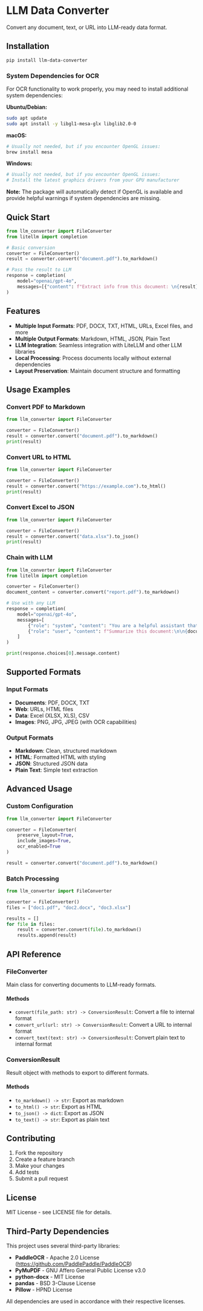 # LLM Data Converter

Convert any document, text, or URL into LLM-ready data format.

## Installation

```bash
pip install llm-data-converter
```

### System Dependencies for OCR

For OCR functionality to work properly, you may need to install additional system dependencies:

**Ubuntu/Debian:**
```bash
sudo apt update
sudo apt install -y libgl1-mesa-glx libglib2.0-0
```

**macOS:**
```bash
# Usually not needed, but if you encounter OpenGL issues:
brew install mesa
```

**Windows:**
```bash
# Usually not needed, but if you encounter OpenGL issues:
# Install the latest graphics drivers from your GPU manufacturer
```

**Note:** The package will automatically detect if OpenGL is available and provide helpful warnings if system dependencies are missing.

## Quick Start

```python
from llm_converter import FileConverter
from litellm import completion

# Basic conversion
converter = FileConverter()
result = converter.convert("document.pdf").to_markdown()

# Pass the result to LLM
response = completion(
    model="openai/gpt-4o",
    messages=[{"content": f"Extract info from this document: \n{result}", "role": "user"}]
)
```

## Features

- **Multiple Input Formats**: PDF, DOCX, TXT, HTML, URLs, Excel files, and more
- **Multiple Output Formats**: Markdown, HTML, JSON, Plain Text
- **LLM Integration**: Seamless integration with LiteLLM and other LLM libraries
- **Local Processing**: Process documents locally without external dependencies
- **Layout Preservation**: Maintain document structure and formatting

## Usage Examples

### Convert PDF to Markdown

```python
from llm_converter import FileConverter

converter = FileConverter()
result = converter.convert("document.pdf").to_markdown()
print(result)
```

### Convert URL to HTML

```python
from llm_converter import FileConverter

converter = FileConverter()
result = converter.convert("https://example.com").to_html()
print(result)
```

### Convert Excel to JSON

```python
from llm_converter import FileConverter

converter = FileConverter()
result = converter.convert("data.xlsx").to_json()
print(result)
```

### Chain with LLM

```python
from llm_converter import FileConverter
from litellm import completion

converter = FileConverter()
document_content = converter.convert("report.pdf").to_markdown()

# Use with any LLM
response = completion(
    model="openai/gpt-4o",
    messages=[
        {"role": "system", "content": "You are a helpful assistant that analyzes documents."},
        {"role": "user", "content": f"Summarize this document:\n\n{document_content}"}
    ]
)

print(response.choices[0].message.content)
```

## Supported Formats

### Input Formats
- **Documents**: PDF, DOCX, TXT
- **Web**: URLs, HTML files
- **Data**: Excel (XLSX, XLS), CSV
- **Images**: PNG, JPG, JPEG (with OCR capabilities)

### Output Formats
- **Markdown**: Clean, structured markdown
- **HTML**: Formatted HTML with styling
- **JSON**: Structured JSON data
- **Plain Text**: Simple text extraction

## Advanced Usage

### Custom Configuration

```python
from llm_converter import FileConverter

converter = FileConverter(
    preserve_layout=True,
    include_images=True,
    ocr_enabled=True
)

result = converter.convert("document.pdf").to_markdown()
```

### Batch Processing

```python
from llm_converter import FileConverter

converter = FileConverter()
files = ["doc1.pdf", "doc2.docx", "doc3.xlsx"]

results = []
for file in files:
    result = converter.convert(file).to_markdown()
    results.append(result)
```

## API Reference

### FileConverter

Main class for converting documents to LLM-ready formats.

#### Methods

- `convert(file_path: str) -> ConversionResult`: Convert a file to internal format
- `convert_url(url: str) -> ConversionResult`: Convert a URL to internal format
- `convert_text(text: str) -> ConversionResult`: Convert plain text to internal format

### ConversionResult

Result object with methods to export to different formats.

#### Methods

- `to_markdown() -> str`: Export as markdown
- `to_html() -> str`: Export as HTML
- `to_json() -> dict`: Export as JSON
- `to_text() -> str`: Export as plain text

## Contributing

1. Fork the repository
2. Create a feature branch
3. Make your changes
4. Add tests
5. Submit a pull request

## License

MIT License - see LICENSE file for details.

## Third-Party Dependencies

This project uses several third-party libraries:

- **PaddleOCR** - Apache 2.0 License (https://github.com/PaddlePaddle/PaddleOCR)
- **PyMuPDF** - GNU Affero General Public License v3.0
- **python-docx** - MIT License
- **pandas** - BSD 3-Clause License
- **Pillow** - HPND License

All dependencies are used in accordance with their respective licenses. 